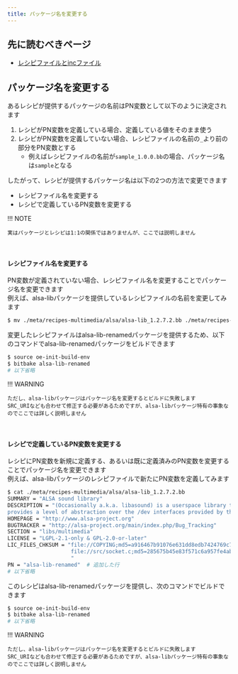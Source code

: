 ```yaml
---
title: パッケージ名を変更する
---
```


## 先に読むべきページ
* [レシピファイルとincファイル](../study.md)

## パッケージ名を変更する
あるレシピが提供するパッケージの名前はPN変数として以下のように決定されます  

1. レシピがPN変数を定義している場合、定義している値をそのまま使う
1. レシピがPN変数を定義していない場合、レシピファイルの名前の`_`より前の部分をPN変数とする
    * 例えばレシピファイルの名前が`sample_1.0.0.bb`の場合、パッケージ名は`sample`となる

したがって、レシピが提供するパッケージ名は以下の2つの方法で変更できます  

* レシピファイル名を変更する
* レシピで定義しているPN変数を変更する

!!! NOTE

    実はパッケージとレシピは1:1の関係ではありませんが、ここでは説明しません  

</br>

#### レシピファイル名を変更する

PN変数が定義されていない場合、レシピファイル名を変更することでパッケージ名を変更できます  
例えば、alsa-libパッケージを提供しているレシピファイルの名前を変更してみます  

~~~bash
$ mv ./meta/recipes-multimedia/alsa/alsa-lib_1.2.7.2.bb ./meta/recipes-multimedia/alsa/alsa-lib-renamed_1.2.7.2.bb
~~~

変更したレシピファイルはalsa-lib-renamedパッケージを提供するため、以下のコマンドでalsa-lib-renamedパッケージをビルドできます  

~~~bash
$ source oe-init-build-env
$ bitbake alsa-lib-renamed
# 以下省略
~~~

!!! WARNING

    ただし、alsa-libパッケージはパッケージ名を変更するとビルドに失敗します  
    SRC_URIなども合わせて修正する必要があるためですが、alsa-libパッケージ特有の事象なのでここでは詳しく説明しません  

</br>

#### レシピで定義しているPN変数を変更する

レシピにPN変数を新規に定義する、あるいは既に定義済みのPN変数を変更することでパッケージ名を変更できます  
例えば、alsa-libパッケージのレシピファイルで新たにPN変数を定義してみます  

~~~bash
$ cat ./meta/recipes-multimedia/alsa/alsa-lib_1.2.7.2.bb
SUMMARY = "ALSA sound library"
DESCRIPTION = "(Occasionally a.k.a. libasound) is a userspace library that \
provides a level of abstraction over the /dev interfaces provided by the kernel modules."
HOMEPAGE = "http://www.alsa-project.org"
BUGTRACKER = "http://alsa-project.org/main/index.php/Bug_Tracking"
SECTION = "libs/multimedia"
LICENSE = "LGPL-2.1-only & GPL-2.0-or-later"
LIC_FILES_CHKSUM = "file://COPYING;md5=a916467b91076e631dd8edb7424769c7 \
                    file://src/socket.c;md5=285675b45e83f571c6a957fe4ab79c93;beginline=9;endline=24 \
                    "
PN = "alsa-lib-renamed"  # 追加した行
# 以下省略
~~~

このレシピはalsa-lib-renamedパッケージを提供し、次のコマンドでビルドできます

~~~bash
$ source oe-init-build-env
$ bitbake alsa-lib-renamed
# 以下省略
~~~

!!! WARNING

    ただし、alsa-libパッケージはパッケージ名を変更するとビルドに失敗します  
    SRC_URIなども合わせて修正する必要があるためですが、alsa-libパッケージ特有の事象なのでここでは詳しく説明しません  
